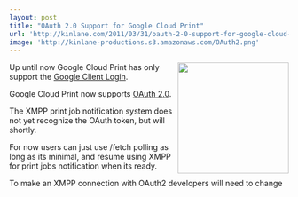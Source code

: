 ```yaml
---
layout: post
title: "OAuth 2.0 Support for Google Cloud Print"
url: 'http://kinlane.com/2011/03/31/oauth-2-0-support-for-google-cloud-print/'
image: 'http://kinlane-productions.s3.amazonaws.com/OAuth2.png'
---
```


<img src="http://kinlane-productions.s3.amazonaws.com/OAuth2.png" alt="" width="200" align="right" />Up until now Google Cloud Print has only support the [Google Client Login][1].

Google Cloud Print now supports [OAuth 2.0][2].

The XMPP print job notification system does not yet recognize the OAuth token, but will shortly.

For now users can just use /fetch polling as long as its minimal, and resume using XMPP for print jobs notification when its ready.

To make an XMPP connection with OAuth2 developers will need to change

   [1]: http://code.google.com/apis/accounts/docs/AuthForInstalledApps.html (Coogle Client Login)
   [2]: http://wiki.oauth.net/w/page/25236487/OAuth-2 (OAuth 2.0)
